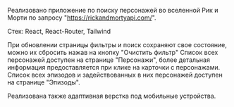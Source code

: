 Реализовано приложение по поиску персонажей во вселенной Рик и Морти по запросу "https://rickandmortyapi.com/".

Стек:
React,
React-Router,
Tailwind

При обновлении страницы фильтры и поиск сохраняют свое состояние, можно их сбросить нажав на кнопку "Очистить фильтр"
Список всех персонажей доступен на странице "Персонажи", более детальная информация предоставляется при клике на карточки с персонажами.
Список всех эпизодов и задействованных в них персонажей доступен на странице "Эпизоды".

Реализована также адаптивная верстка под мобильные устройства.
